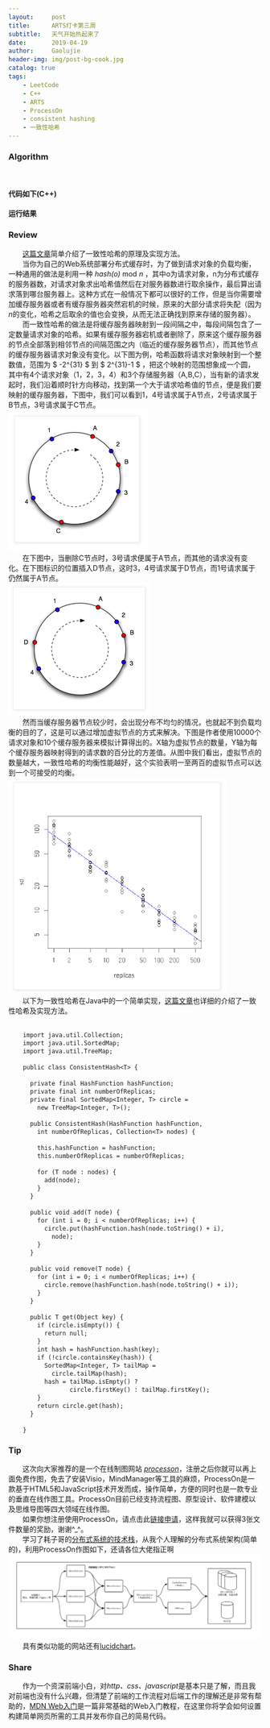 ```yaml
---
layout:     post
title:      ARTS打卡第三周
subtitle:   天气开始热起来了
date:       2019-04-19
author:     Gaolujie
header-img: img/post-bg-cook.jpg
catalog: true
tags:
    - LeetCode
    - C++
    - ARTS
    - ProcessOn
    - consistent hashing
    - 一致性哈希
---
```


<script type="text/javascript" src="http://cdn.mathjax.org/mathjax/latest/MathJax.js?config=default"></script>

### Algorithm

&emsp;&emsp;

#### 代码如下(C++)

    
		

#### 运行结果




### Review


&emsp;&emsp;[这篇文章](http://www.tom-e-white.com/2007/11/consistent-hashing.html)简单介绍了一致性哈希的原理及实现方法。  
&emsp;&emsp;当你为自己的Web系统部署分布式缓存时，为了做到请求对象的负载均衡，一种通用的做法是利用一种 *hash(o)* mod *n* ，其中o为请求对象，n为分布式缓存的服务器数，对请求对象求出哈希值然后在对服务器数进行取余操作，最后算出请求落到哪台服务器上。这种方式在一般情况下都可以很好的工作，但是当你需要增加缓存服务器或者有缓存服务器突然宕机的时候，原来的大部分请求将失配（因为*n*的变化，哈希之后取余的值也会变换，从而无法正确找到原来存储的服务器）。  
&emsp;&emsp;而一致性哈希的做法是将缓存服务器映射到一段间隔之中，每段间隔包含了一定数量请求对象的哈希。如果有缓存服务器宕机或者删除了，原来这个缓存服务器的节点全部落到相邻节点的间隔范围之内（临近的缓存服务器节点），而其他节点的缓存服务器请求对象没有变化。以下图为例，哈希函数将请求对象映射到一个整数值，范围为 $ -2^{31} $ 到 $ 2^{31}-1 $ ，把这个映射的范围想象成一个圆，其中有4个请求对象（1，2，3，4）和3个存储服务器（A,B,C），当有新的请求发起时，我们沿着顺时针方向移动，找到第一个大于请求哈希值的节点，便是我们要映射的缓存服务器，下图中，我们可以看到1，4号请求属于A节点，2号请求属于B节点，3号请求属于C节点。  
![](http://github.com/gaolujie365/gaolujie365.github.io/raw/master/img/2019/20190419-consistent-hashing-1.png)    
&emsp;&emsp;在下图中，当删除C节点时，3号请求便属于A节点，而其他的请求没有变化。在下图标识的位置插入D节点，这时3，4号请求属于D节点，而1号请求属于仍然属于A节点。  
![](http://github.com/gaolujie365/gaolujie365.github.io/raw/master/img/2019/20190419-consistent-hashing-2.png)  
&emsp;&emsp;然而当缓存服务器节点较少时，会出现分布不均匀的情况，也就起不到负载均衡的目的了，这是可以通过增加虚拟节点的方式来解决。下图是作者使用10000个请求对象和10个缓存服务器来模拟计算得出的。X轴为虚拟节点的数量，Y轴为每个缓存服务器映射得到的请求数的百分比的方差值。从图中我们看出，虚拟节点的数量越大，一致性哈希的均衡性能越好，这个实验表明一至两百的虚拟节点可以达到一个可接受的均衡。  
![](http://github.com/gaolujie365/gaolujie365.github.io/raw/master/img/2019/20190419-consistent-hashing-3.png)  
&emsp;&emsp;以下为一致性哈希在Java中的一个简单实现，[这篇文章](https://www.cnblogs.com/xrq730/p/5186728.html)也详细的介绍了一致性哈希及实现方法。

```

	import java.util.Collection;
	import java.util.SortedMap;
	import java.util.TreeMap;
	
	public class ConsistentHash<T> {
	
	  private final HashFunction hashFunction;
	  private final int numberOfReplicas;
	  private final SortedMap<Integer, T> circle =
	    new TreeMap<Integer, T>();
	
	  public ConsistentHash(HashFunction hashFunction,
	    int numberOfReplicas, Collection<T> nodes) {
	
	    this.hashFunction = hashFunction;
	    this.numberOfReplicas = numberOfReplicas;
	
	    for (T node : nodes) {
	      add(node);
	    }
	  }
	
	  public void add(T node) {
	    for (int i = 0; i < numberOfReplicas; i++) {
	      circle.put(hashFunction.hash(node.toString() + i),
	        node);
	    }
	  }
	
	  public void remove(T node) {
	    for (int i = 0; i < numberOfReplicas; i++) {
	      circle.remove(hashFunction.hash(node.toString() + i));
	    }
	  }
	
	  public T get(Object key) {
	    if (circle.isEmpty()) {
	      return null;
	    }
	    int hash = hashFunction.hash(key);
	    if (!circle.containsKey(hash)) {
	      SortedMap<Integer, T> tailMap =
	        circle.tailMap(hash);
	      hash = tailMap.isEmpty() ?
	             circle.firstKey() : tailMap.firstKey();
	    }
	    return circle.get(hash);
	  } 
	
	}

```



### Tip

&emsp;&emsp;这次向大家推荐的是一个在线制图网站 *[processon](https://www.processon.com)*，注册之后你就可以再上面免费作图，免去了安装Visio，MindManager等工具的麻烦，ProcessOn是一款基于HTML5和JavaScript技术开发而成，操作简单，方便的同时也是一款专业的垂直在线作图工具。ProcessOn目前已经支持流程图、原型设计、软件建模以及思维导图等四大领域在线作图。  
&emsp;&emsp;如果你想注册使用ProcessOn，请点击此[链接申请](https://www.processon.com/i/5cacb08be4b06765f08af857)，这样我就可以获得3张文件数量的奖励，谢谢^_^。  
&emsp;&emsp;学习了耗子哥的[分布式系统的技术栈](https://time.geekbang.org/column/article/1512)，从我个人理解的分布式系统架构(简单的)，利用ProcessOn作图如下，还请各位大佬指正啊  
![](http://github.com/gaolujie365/gaolujie365.github.io/raw/master/img/2019/20190416-分布式初识.png)  
&emsp;&emsp;具有类似功能的网站还有[lucidchart](https://www.lucidchart.com/)。  

### Share

&emsp;&emsp;作为一个资深前端小白，对*http、css、javascript*是基本只是了解，而且我对前端也没有什么兴趣，但清楚了前端的工作流程对后端工作的理解还是非常有帮助的，[MDN Web入门](https://developer.mozilla.org/zh-CN/docs/Learn/Getting_started_with_the_web)是一篇非常基础的Web入门教程，在这里你将学会如何设置构建简单网页所需的工具并发布你自己的简易代码。





